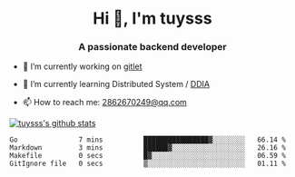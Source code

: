 <h1 align="center">Hi 👋, I'm tuysss</h1>
<h3 align="center">A passionate backend developer </h3>

- 🔭 I’m currently working on [gitlet](https://github.com/tuysss/cs61b-sp21)

- 🌱 I’m currently learning Distributed System / [DDIA](https://github.com/Vonng/ddia)
    
- 📫 How to reach me: 2862670249@qq.com

[![tuysss's github stats](https://github-readme-stats.vercel.app/api?username=tuysss)](https://github.com/tuysss/github-readme-stats)

<!--START_SECTION:waka-->

```text
Go               7 mins          ████████████████▓░░░░░░░░   66.14 %
Markdown         3 mins          ██████▓░░░░░░░░░░░░░░░░░░   26.16 %
Makefile         0 secs          █▓░░░░░░░░░░░░░░░░░░░░░░░   06.59 %
GitIgnore file   0 secs          ▒░░░░░░░░░░░░░░░░░░░░░░░░   01.11 %
```

<!--END_SECTION:waka-->
